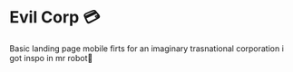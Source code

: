 # Evil Corp 💳
Basic landing page mobile firts for an imaginary trasnational corporation i got inspo in mr robot🤖
